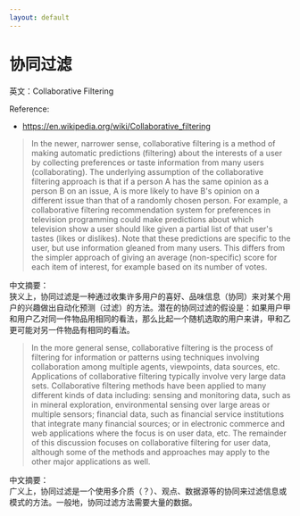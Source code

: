 ```yaml
---
layout: default
---
```


# 协同过滤
英文：Collaborative Filtering

Reference:
- https://en.wikipedia.org/wiki/Collaborative_filtering

> In the newer, narrower sense, collaborative filtering is a method of making automatic predictions (filtering) about the interests of a user by collecting preferences or taste information from many users (collaborating). The underlying assumption of the collaborative filtering approach is that if a person A has the same opinion as a person B on an issue, A is more likely to have B's opinion on a different issue than that of a randomly chosen person. For example, a collaborative filtering recommendation system for preferences in television programming could make predictions about which television show a user should like given a partial list of that user's tastes (likes or dislikes). Note that these predictions are specific to the user, but use information gleaned from many users. This differs from the simpler approach of giving an average (non-specific) score for each item of interest, for example based on its number of votes.

中文摘要：  
狭义上，协同过滤是一种通过收集许多用户的喜好、品味信息（协同）来对某个用户的兴趣做出自动化预测（过滤）的方法。潜在的协同过滤的假设是：如果用户甲和用户乙对同一件物品用相同的看法，那么比起一个随机选取的用户来讲，甲和乙更可能对另一件物品有相同的看法。

> In the more general sense, collaborative filtering is the process of filtering for information or patterns using techniques involving collaboration among multiple agents, viewpoints, data sources, etc. Applications of collaborative filtering typically involve very large data sets. Collaborative filtering methods have been applied to many different kinds of data including: sensing and monitoring data, such as in mineral exploration, environmental sensing over large areas or multiple sensors; financial data, such as financial service institutions that integrate many financial sources; or in electronic commerce and web applications where the focus is on user data, etc. The remainder of this discussion focuses on collaborative filtering for user data, although some of the methods and approaches may apply to the other major applications as well.

中文摘要：  
广义上，协同过滤是一个使用多介质（？）、观点、数据源等的协同来过滤信息或模式的方法。一般地，协同过滤方法需要大量的数据。